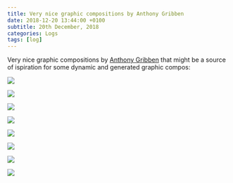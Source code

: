 ```yaml
---
title: Very nice graphic compositions by Anthony Gribben
date: 2018-12-20 13:44:00 +0100
subtitle: 20th December, 2018
categories: Logs
tags: [log]
---
```


Very nice graphic compositions by [Anthony Gribben](https://dribbble.com/agrib) that might be a source of ispiration for some dynamic and generated graphic compos:

![](/assets/log/n92_retro-poster-2.jpg)

![](/assets/log/n841_retro-poster-3.jpg)

![](/assets/log/n861_vintage-retro-poster-1.jpg)

![](/assets/log/n641_retro-poster-purple.jpg)

![](/assets/log/n62_retro-poster-6.jpg)

![](/assets/log/n633_blue-geometric-poster.jpg)

![](/assets/log/n736_geometricposter1.jpg)

![](/assets/log/n505_retro-poster-red-white-blue.jpg)
